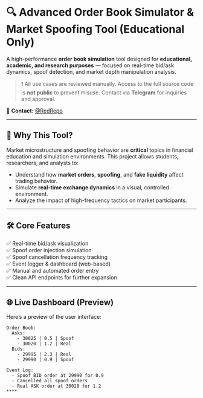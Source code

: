 # 🔍 Advanced Order Book Simulator & Market Spoofing Tool (Educational Only)

A high-performance **order book simulation** tool designed for **educational, academic, and research purposes** — focused on real-time bid/ask dynamics, spoof detection, and market depth manipulation analysis.

> ❗️ All use cases are reviewed manually. Access to the full source code is **not public** to prevent misuse. Contact via **Telegram** for inquiries and approval.

📩 **Contact:** [@RedRepo](https://t.me/RedRepo)

---

## 📌 Why This Tool?

Market microstructure and spoofing behavior are **critical** topics in financial education and simulation environments. This project allows students, researchers, and analysts to:

- Understand how **market orders**, **spoofing**, and **fake liquidity** affect trading behavior.
- Simulate **real-time exchange dynamics** in a visual, controlled environment.
- Analyze the impact of high-frequency tactics on market participants.

---

## 🛠️ Core Features

✅ Real-time bid/ask visualization  
✅ Spoof order injection simulation  
✅ Spoof cancellation frequency tracking  
✅ Event logger & dashboard (web-based)  
✅ Manual and automated order entry  
✅ Clean API endpoints for further expansion

---

## 🌐 Live Dashboard (Preview)

Here’s a preview of the user interface:

```plaintext
Order Book:
  Asks:
    - 30025 | 0.5 | Spoof
    - 30020 | 1.2 | Real
  Bids:
    - 29995 | 2.3 | Real
    - 29990 | 0.9 | Spoof

Event Log:
  - Spoof BID order at 29990 for 0.9
  - Cancelled all spoof orders
  - Real ASK order at 30020 for 1.2
****
